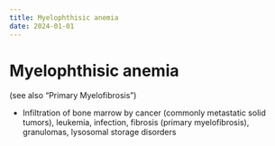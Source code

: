 ```yaml
---
title: Myelophthisic anemia
date: 2024-01-01
---
```

# Myelophthisic anemia

(see also “Primary Myelofibrosis”)

* Infiltration of bone marrow by cancer (commonly metastatic solid tumors), leukemia, infection, fibrosis (primary myelofibrosis), granulomas, lysosomal storage disorders
